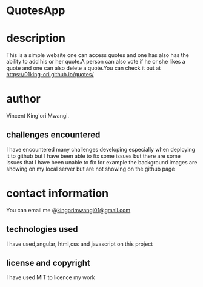 # QuotesApp



# description
This is a simple website one can access quotes and one has also has the ability to add his or her quote.A person can also vote if he or she likes a quote and one can also delete a quote.You can check it out at https://01king-ori.github.io/quotes/
# author
Vincent King'ori Mwangi.

## challenges encountered
I have encountered many challenges developing especially when deploying it to github but I have been able to fix some issues but there are some issues that I have been unable to fix for example the background images are showing on my local server but are not showing on the github page
# contact information
You can email me @kingorimwangi01@gmail.com
## technologies used
  I have used,angular, html,css and javascript on this project

## license and copyright
I have used MIT to licence my work
